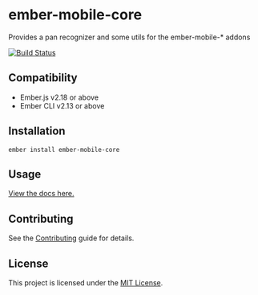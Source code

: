 ember-mobile-core
==============================================================================

Provides a pan recognizer and some utils for the ember-mobile-* addons

[![Build Status](https://travis-ci.org/nickschot/ember-mobile-core.svg?branch=master)](https://travis-ci.org/nickschot/ember-mobile-core)


Compatibility
------------------------------------------------------------------------------

* Ember.js v2.18 or above
* Ember CLI v2.13 or above


Installation
------------------------------------------------------------------------------

```
ember install ember-mobile-core
```


Usage
------------------------------------------------------------------------------

[View the docs here.](https://nickschot.github.io/ember-mobile-core/)


Contributing
------------------------------------------------------------------------------

See the [Contributing](CONTRIBUTING.md) guide for details.


License
------------------------------------------------------------------------------

This project is licensed under the [MIT License](LICENSE.md).
